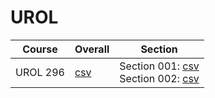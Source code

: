 # UROL

| Course | Overall | Section |
| ------ | ------- | ------- |
| UROL 296 | [csv](https://github.com/UCSD-Historical-Enrollment-Data/2024Spring/blob/main/overall/UROL%20296.csv) | Section 001: [csv](https://github.com/UCSD-Historical-Enrollment-Data/2024Spring/blob/main/section/UROL%20296_001.csv)<br>Section 002: [csv](https://github.com/UCSD-Historical-Enrollment-Data/2024Spring/blob/main/section/UROL%20296_002.csv) |
